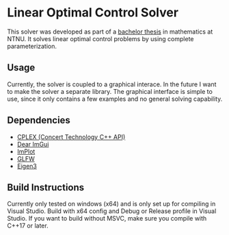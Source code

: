 # Linear Optimal Control Solver
This solver was developed as part of a [bachelor thesis](https://hdl.handle.net/11250/3085505) in mathematics at NTNU. 
It solves linear optimal control problems by using complete parameterization.


## Usage
Currently, the solver is coupled to a graphical interace. In the future I want to make the solver a separate library. 
The graphical interface is simple to use, since it only contains a few examples and no general solving capability.

## Dependencies
- [CPLEX (Concert Technology C++ API)](https://www.ibm.com/products/ilog-cplex-optimization-studio/cplex-optimizer)
- [Dear ImGui](https://github.com/ocornut/imgui)
- [ImPlot](https://github.com/epezent/implot)
- [GLFW](https://www.glfw.org/)
- [Eigen3](https://eigen.tuxfamily.org/index.php?title=Main_Page)


## Build Instructions
Currently only tested on windows (x64) and is only set up for compiling in Visual Studio.
Build with x64 config and Debug or Release profile in Visual Studio.
If you want to build without MSVC, make sure you compile with C++17 or later.
